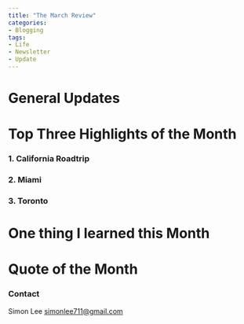 ```yaml
---
title: "The March Review"
categories:
- Blogging
tags:
- Life
- Newsletter
- Update
---
```


# General Updates


# Top Three Highlights of the Month

### 1. California Roadtrip

### 2. Miami

### 3. Toronto

# One thing I learned this Month


# Quote of the Month


### Contact

Simon Lee
simonlee711@gmail.com